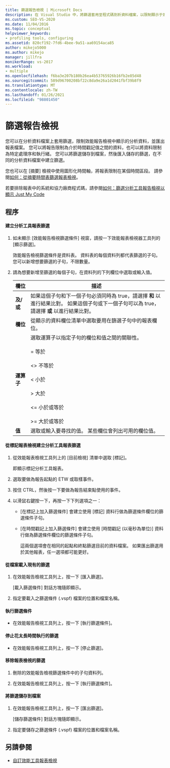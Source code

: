 ```yaml
---
title: 篩選報告檢視 | Microsoft Docs
description: 在 Visual Studio 中，將篩選套用至程式碼剖析資料檔案，以限制顯示于效能報表檢視中的程式碼剖析資料，並將其匯出至報表檔案。
ms.custom: SEO-VS-2020
ms.date: 11/04/2016
ms.topic: conceptual
helpviewer_keywords:
- profiling tools, configuring
ms.assetid: 820cf192-7fd6-4bee-9a51-aa69154aca85
author: mikejo5000
ms.author: mikejo
manager: jillfra
monikerRange: vs-2017
ms.workload:
- multiple
ms.openlocfilehash: f6ba3e207b180b26ea4b53765926b16fb2e85d48
ms.sourcegitcommit: 589d96700208bf22c8da9e26a1d2041fbf39b8f9
ms.translationtype: MT
ms.contentlocale: zh-TW
ms.lasthandoff: 01/26/2021
ms.locfileid: "98801450"
---
```

# <a name="filter-report-views"></a>篩選報告檢視
您可以在分析資料檔案上套用篩選，限制效能報告檢視中顯示的分析資料，並匯出報表檔案。 您可以將報告限制為介於時間戳記值之間的資料，也可以將資料限制為特定處理序和執行緒。 您可以將篩選儲存到檔案，然後匯入儲存的篩選，在不同的分析資料檔案中建立篩選。

 您也可以在 [摘要] 檢視中使用圖形化時間軸，將報表限制在某個時間區段。 請參閱[如何：從摘要時間表篩選報表檢視](../profiling/how-to-filter-report-views-from-the-summary-timeline.md)。

 若要排除報表中的系統和協力廠商程式碼，請參閱[如何：篩選分析工具報告檢視以顯示 Just My Code](../profiling/how-to-filter-profiling-tools-report-views-to-display-just-my-code.md)

## <a name="procedures"></a>程序

#### <a name="to-create-a-profiler-report-filter"></a>建立分析工具報表篩選

1. 如未顯示 [效能報告檢視篩選條件] 視窗，請按一下效能報表檢視器工具列的 [顯示篩選]。

     效能報告檢視篩選條件是資料表。 資料表的每個資料列都代表篩選的子句。 您可以新增想要篩選的子句，不限數量。

2. 請為想要新增至篩選的每個子句，在資料列的下列欄位中選取或輸入值。

    |欄位|描述|
    |-----------|-----------------|
    |**及/或**|如果這個子句和下一個子句必須同時為 true，請選擇 **和** 以進行結果比對。 如果這個子句或下一個子句可以為 true，請選擇 **或** 以進行結果比對。|
    |**欄位**|從顯示的資料欄位清單中選取要用在篩選子句中的報表欄位。|
    |**運算子**|選取運算子以指定子句的欄位和值之間的關聯性。<br /><br /> =    等於<br /><br /> <>  不等於<br /><br /> <    小於<br /><br /> >    大於<br /><br /> <=  小於或等於<br /><br /> >=  大於或等於|
    |**值**|選取或輸入要尋找的值。 某些欄位會列出可用的欄位值。|

#### <a name="to-create-a-profiler-report-filter-from-the-marks-report-view"></a>從標記報表檢視建立分析工具報表篩選

1. 從效能報表檢視工具列上的 [目前檢視] 清單中選取 [標記]。

    即顯示標記分析工具報表。

2. 選取要做為報告起點的 ETW 或取樣事件。

3. 按住 CTRL，然後按一下要做為報告結束點使用的事件。

4. 以滑鼠右鍵按一下，再按一下下列選項之一：

   - [在標記上加入篩選條件] 會建立使用 [標記] 資料行做為篩選條件欄位的篩選條件子句。

   - [在時間戳記上加入篩選條件] 會建立使用 [時間戳記 (以毫秒為單位)] 資料行做為篩選條件欄位的篩選條件子句。

     這兩個選項會在相同的起點和終點篩選目前的資料檔案。 如果匯出篩選用於其他報表，任一選項都可能更好。

#### <a name="to-load-an-existing-filter-from-a-file"></a>從檔案載入現有的篩選

1. 在效能報告檢視工具列上，按一下 [匯入篩選]。

     [載入篩選條件] 對話方塊隨即顯示。

2. 指定要載入之篩選條件 (.vspf) 檔案的位置和檔案名稱。

#### <a name="to-execute-a-filter"></a>執行篩選條件

- 在效能報告檢視工具列上，按一下 [執行篩選條件]。

#### <a name="to-stop-a-filter-that-is-taking-too-long-to-execute"></a>停止花太長時間執行的篩選

- 在效能報告檢視工具列上，按一下 [停止篩選]。

#### <a name="to-remove-a-filter-on-a-report-view"></a>移除報表檢視的篩選

1. 刪除的效能報告檢視篩選條件中的子句資料列。

2. 在效能報告檢視工具列上，按一下 [執行篩選條件]。

#### <a name="to-save-a-filter-to-a-file"></a>將篩選儲存到檔案

1. 在效能報告檢視工具列上，按一下 [匯出篩選]。

     [儲存篩選條件] 對話方塊隨即顯示。

2. 指定要儲存之篩選條件 (.vspf) 檔案的位置和檔案名稱。

## <a name="see-also"></a>另請參閱
- [自訂效能工具報表檢視](../profiling/customizing-performance-tools-report-views.md)
